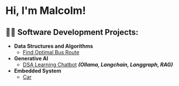<h1>Hi, I'm Malcolm! <br/></h1>

<h2>👨‍💻 Software Development Projects:</h2>

- <b>Data Structures and Algorithms</b>
  - [Find Optimal Bus Route](https://github.com/malcolm5964/DSA-Bus-Route)
- <b>Generative AI </b>
  - [DSA Learning Chatbot](https://github.com/malcolm5964/LLM-Chatbot) <b><i>(Ollama, Langchain, Langgraph, RAG)</b></i>
- <b>Embedded System</b>
  - [Car](https://github.com/malcolm5964/INF2004_Embedded_T68)



<!--
**joshmadakor1/joshmadakor1** is a ✨ _special_ ✨ repository because its `README.md` (this file) appears on your GitHub profile.

Here are some ideas to get you started:

- 🔭 I’m currently working on ...
- 🌱 I’m currently learning ...
- 👯 I’m looking to collaborate on ...
- 🤔 I’m looking for help with ...
- 💬 Ask me about ...
- 📫 How to reach me: ...
- 😄 Pronouns: ...
- ⚡ Fun fact: ...
-->
